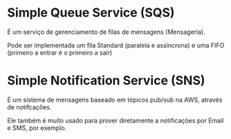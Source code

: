 # Simple Queue Service (SQS)

É um serviço de gerenciamento de filas de mensagens (Mensageria).

Pode ser implementada um fila Standard (paralela e assíncrona) e uma 
FIFO (primeiro a entrar é o primeiro a sair)

# Simple Notification Service (SNS)

É um sistema de mensagens baseado em tópicos pub/sub na AWS,
através de notifcações.

Ele também é muito usado para prover diretamente a notificações
por Email e SMS, por exemplo.
